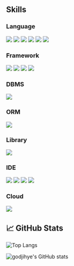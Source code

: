 
## Skills
### Language
<a><img src="https://img.shields.io/badge/Swift-FA7343?style=for-the-badge&logo=swift&logoColor=white"/></a>
<a><img src="https://img.shields.io/badge/Java-ED8B00?style=for-the-badge&logo=openjdk&logoColor=white"/></a>
<a><img src="https://img.shields.io/badge/HTML5-E34F26?style=for-the-badge&logo=html5&logoColor=white"/></a>
<a><img src="https://img.shields.io/badge/CSS3-1572B6?style=for-the-badge&logo=css3&logoColor=white"/></a>
<a><img src="https://img.shields.io/badge/JavaScript-F7DF1E?style=for-the-badge&logo=JavaScript&logoColor=white"/></a>
<a><img src="https://img.shields.io/badge/Node.js-43853D?style=for-the-badge&logo=node.js&logoColor=white"/></a>	

### Framework
<a><img src="https://img.shields.io/badge/Spring-6DB33F?style=for-the-badge&logo=spring&logoColor=white"/></a>
<a><img src="https://img.shields.io/badge/Spring_Security-6DB33F?style=for-the-badge&logo=Spring-Security&logoColor=white"/></a>
<a><img src="https://img.shields.io/badge/Express.js-404D59?style=for-the-badge"/></a>
<a><img src="https://img.shields.io/badge/Vue.js-35495E?style=for-the-badge&logo=vue.js&logoColor=4FC08D"/></a>

### DBMS
<a><img src="https://img.shields.io/badge/MariaDB-003545?style=for-the-badge&logo=mariadb&logoColor=white"/></a>

### ORM
<a><img src="https://img.shields.io/badge/sequelize-323330?style=for-the-badge&logo=sequelize&logoColor=blue"/></a>

### Library
<a><img src="https://img.shields.io/badge/jQuery-0769AD?style=for-the-badge&logo=jquery&logoColor=white"/></a>

### IDE
<a><img src="https://img.shields.io/badge/Xcode-007ACC?style=for-the-badge&logo=Xcode&logoColor=white"/></a>
<a><img src="https://img.shields.io/badge/Visual_Studio_Code-0078D4?style=for-the-badge&logo=visual%20studio%20code&logoColor=white"/></a>
<a><img src="https://img.shields.io/badge/IntelliJ_IDEA-000000.svg?style=for-the-badge&logo=intellij-idea&logoColor=white"/></a>
<a><img src="https://img.shields.io/badge/Eclipse-2C2255?style=for-the-badge&logo=eclipse&logoColor=white"/></a>

### Cloud
<a><img src="https://img.shields.io/badge/microsoft%20azure-0089D6?style=for-the-badge&logo=microsoft-azure&logoColor=white"/></a>
	
 
<!--
- 🔭 I’m currently working on ...
...
- 👯 I’m looking to collaborate on ...
- 🤔 I’m looking for help with ...
- 💬 Ask me about ...
- 📫 How to reach me: ...
- 😄 Pronouns: ...
- ⚡ Fun fact: ...
-->

## 📈 GitHub Stats

![Top Langs](https://github-readme-stats.vercel.app/api/top-langs/?username=godjihye&layout=compact)

![godjihye's GitHub stats](https://github-readme-stats.vercel.app/api?username=godjihye)

